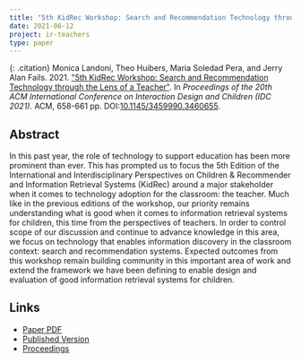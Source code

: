 ```yaml
---
title: "5th KidRec Workshop: Search and Recommendation Technology through the Lens of a Teacher"
date: 2021-06-12
project: ir-teachers
type: paper
---
```



{: .citation}
Monica Landoni, Theo Huibers, Maria Soledad Pera, and Jerry Alan Fails. 2021. ["5th KidRec Workshop:  Search and Recommendation Technology through the Lens of a Teacher"](#). In <cite>Proceedings of the 20th ACM International Conference on Interaction Design and Children (IDC 2021)</cite>. ACM, 658-661 pp. DOI:[10.1145/3459990.3460655](https://dl.acm.org/doi/fullHtml/10.1145/3459990.3460655).

## Abstract

In this past year, the role of technology to support education has been more prominent than ever. This has prompted us to focus the 5th Edition of the International and Interdisciplinary Perspectives on Children & Recommender and Information Retrieval Systems (KidRec) around a major stakeholder when it comes to technology adoption for the classroom: the teacher. Much like in the previous editions of the workshop, our priority remains understanding what is good when it comes to information retrieval systems for children, this time from the perspectives of teachers. In order to control scope of our discussion and continue to advance knowledge in this area, we focus on technology that enables information discovery in the classroom context: search and recommendation systems. Expected outcomes from this workshop remain building community in this important area of work and extend the framework we have been defining to enable design and evaluation of good information retrieval systems for children.

## Links

* [Paper PDF](https://dl.acm.org/doi/fullHtml/10.1145/3459990.3460655)
* [Published Version](https://dl.acm.org/doi/fullHtml/10.1145/3459990.3460655)
* [Proceedings](https://dl.acm.org/doi/proceedings/10.1145/3459990)
